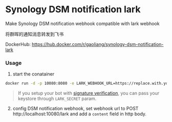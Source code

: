 # Synology DSM notification lark

Make Synology DSM notification webhook compatible with lark webhook

将群晖的通知消息转发到飞书

DockerHub: https://hub.docker.com/r/gaoliang/synology-dsm-notification-lark

### Usage
1. start the conatainer 
```bash
docker run -d -p 10080:8080 -e LARK_WEBHOOK_URL=https://replace.with.your.lark.custom.bot.webbhook.url gaoliang/synology-dsm-notification-lark
```

> If you setup your bot with [signature verification](https://open.larksuite.com/document/uAjLw4CM/ukTMukTMukTM/bot-v3/use-custom-bots-in-a-group#348211be), you can pass your keystore through `LARK_SECRET` param.

2. config DSM notification webhook, set webhook url to POST http://localhost:10080/lark and add a `content` field in http body.
